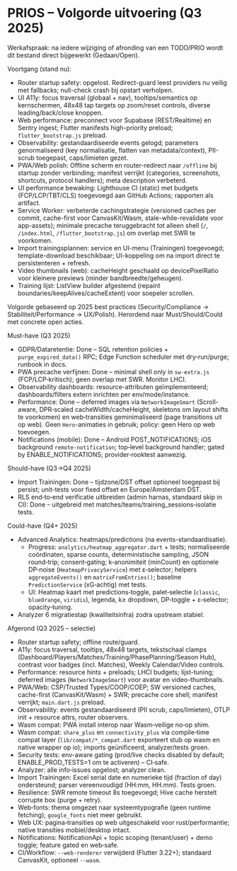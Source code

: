 # PRIOS – Volgorde uitvoering (Q3 2025)

Werkafspraak: na iedere wijziging of afronding van een TODO/PRIO wordt dit bestand direct bijgewerkt (Gedaan/Open).

Voortgang (stand nu):
- Router startup safety: opgelost. Redirect-guard leest providers nu veilig met fallbacks; null-check crash bij opstart verholpen.
- UI A11y: focus traversal (globaal + nav), tooltips/semantics op kernschermen, 48x48 tap targets op zoom/reset controls, diverse leading/back/close knoppen.
- Web performance: preconnect voor Supabase (REST/Realtime) en Sentry ingest; Flutter manifests high-priority preload; `flutter_bootstrap.js` preload.
- Observability: gestandaardiseerde events gelogd; parameters genormaliseerd (key normalisatie, flatten van metadata/context), PII-scrub toegepast, caps/limieten gezet.
- PWA/Web polish: Offline scherm en router-redirect naar `/offline` bij startup zonder verbinding; manifest verrijkt (categories, screenshots, shortcuts, protocol handlers); meta description verbeterd.
- UI performance bewaking: Lighthouse CI (static) met budgets (FCP/LCP/TBT/CLS) toegevoegd aan GitHub Actions; rapporten als artifact.
- Service Worker: verbeterde cachingstrategie (versioned caches per commit, cache-first voor CanvasKit/Wasm, stale-while-revalidate voor app-assets); minimale precache teruggebracht tot alleen shell (`/`, `/index.html`, `/flutter_bootstrap.js`) om overlap met SWR te voorkomen.
- Import trainingsplannen: service en UI-menu (Trainingen) toegevoegd; template-download beschikbaar; UI-koppeling om na import direct te persistenteren + refresh.
- Video thumbnails (web): cacheHeight geschaald op devicePixelRatio voor kleinere previews (minder bandbreedte/geheugen).
- Training lijst: ListView builder afgestemd (repaint boundaries/keepAlives/cacheExtent) voor soepeler scrollen.


Volgorde gebaseerd op 2025 best practices (Security/Compliance → Stabiliteit/Performance → UX/Polish). Herordend naar Must/Should/Could met concrete open acties.

Must-have (Q3 2025)
- GDPR/Dataretentie: Done – SQL retention policies + `purge_expired_data()` RPC; Edge Function scheduler met dry‑run/purge; runbook in docs.
- PWA precache verfijnen: Done – minimal shell only in `sw-extra.js` (FCP/LCP‑kritisch); geen overlap met SWR. Monitor LHCI.
- Observability dashboards: resource-attributen geïmplementeerd; dashboards/filters extern inrichten per env/mode/instance.
- Performance: Done – deferred images via `NetworkImageSmart` (Scroll-aware, DPR‑scaled cacheWidth/cacheHeight, skeletons om layout shifts te voorkomen) en web‑transities geminimaliseerd (page transitions uit op web). Geen `Hero`-animaties in gebruik; policy: geen Hero op web toevoegen.
- Notifications (mobile): Done – Android POST_NOTIFICATIONS; iOS background `remote-notification`; top‑level background handler; gated by ENABLE_NOTIFICATIONS; provider‑rooktest aanwezig.

Should-have (Q3→Q4 2025)
- Import Trainingen: Done – tijdzone/DST offset optioneel toegepast bij persist; unit-tests voor fixed offset en Europe/Amsterdam DST.
- RLS end‑to‑end verificatie uitbreiden (admin harnas, standaard skip in CI): Done – uitgebreid met matches/teams/training_sessions‑isolatie tests.

Could-have (Q4+ 2025)
- Advanced Analytics: heatmaps/predictions (na events-standaardisatie).
  - Progress: `analytics/heatmap_aggregator.dart` + tests; normaliseerde coördinaten, sparse counts, deterministische sampling, JSON round‑trip; consent‑gating; k‑anonimiteit (minCount) en optionele DP‑noise (`HeatmapPrivacyService`) met ε‑selector; helpers `aggregateEvents()` en `matrixFromEntries()`; baseline `PredictionService` (xG‑achtig) met tests.
  - UI: Heatmap kaart met predictions‑toggle, palet‑selectie (`classic`, `blueOrange`, `viridis`), legenda, k≥ dropdown, DP‑toggle + ε‑selector; opacity‑tuning.
- Analyzer 6 migratiestap (kwaliteitsinfra) zodra upstream stabiel.

Afgerond (Q3 2025 – selectie)
- Router startup safety; offline route/guard.
- A11y: focus traversal, tooltips, 48x48 targets, tekstschaal clamps (Dashboard/Players/Matches/Training/PhasePlanning/Season Hub), contrast voor badges (incl. Matches), Weekly Calendar/Video controls.
- Performance: resource hints + preloads; LHCI budgets; lijst-tuning; deferred images (`NetworkImageSmart`) voor avatar en video-thumbnails.
- PWA/Web: CSP/Trusted Types/COOP/COEP; SW versioned caches, cache-first (CanvasKit/Wasm) + SWR; precache core shell; manifest verrijkt; `main.dart.js` preload.
- Observability: events gestandaardiseerd (PII scrub, caps/limieten), OTLP init + resource attrs, router observers.
- Wasm compat: PWA install interop naar Wasm‑veilige no‑op shim.
- Wasm compat: `share_plus` en `connectivity_plus` via compile‑time compat layer
  (`lib/compat/*_compat.dart` exporteert stub op wasm en native wrapper op io);
  imports geünificeerd, analyzer/tests groen.
- Security tests: env-aware gating (prod/live checks disabled by default; ENABLE_PROD_TESTS=1 om te activeren) – CI‑safe.
- Analyzer: alle info‑issues opgelost; analyzer clean.
- Import Trainingen: Excel serial date en numerieke tijd (fraction of day) ondersteund; parser vereenvoudigd (HH:mm, HH.mm). Tests groen.
- Resilience: SWR remote timeout 8s toegevoegd; Hive cache herstelt corrupte box (purge + retry).
- Web‑fonts: thema omgezet naar systeemtypografie (geen runtime fetching); `google_fonts` niet meer gebruikt.
- Web UX: pagina‑transities op web uitgeschakeld voor rust/performantie; native transities mobiel/desktop intact.
- Notifications: NotificationApi + topic scoping (tenant/user) + demo toggle; feature gated en web‑safe.
- CI/Workflow: `--web-renderer` verwijderd (Flutter 3.22+); standaard CanvasKit, optioneel `--wasm`.


